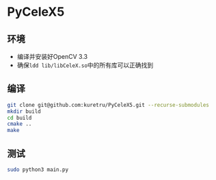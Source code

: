 # PyCeleX5

## 环境

* 编译并安装好OpenCV 3.3
* 确保`ldd lib/libCeleX.so`中的所有库可以正确找到

## 编译

```bash
git clone git@github.com:kuretru/PyCeleX5.git --recurse-submodules
mkdir build
cd build
cmake ..
make
```

## 测试

```bash
sudo python3 main.py
```
